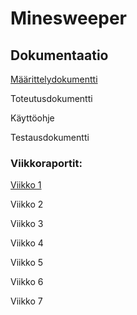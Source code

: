 # Minesweeper

## Dokumentaatio

[Määrittelydokumentti](https://github.com/minttugomez/minesweeper/dokumentaatio/maarittelydokumentti.md)

Toteutusdokumentti

Käyttöohje

Testausdokumentti

### Viikkoraportit:

[Viikko 1](https://github.com/minttugomez/minesweeper/dokumentaatio/viikkoraportti1.md)

Viikko 2

Viikko 3

Viikko 4

Viikko 5

Viikko 6

Viikko 7

